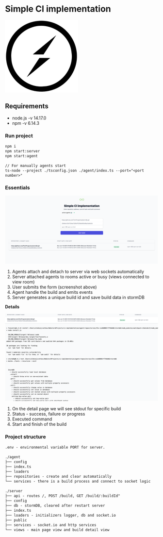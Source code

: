 # Simple CI implementation
![](assets/socket-io.svg)

## Requirements
- node.js -v 14.17.0 
- npm -v 6.14.3

### Run project
```
npm i
npm start:server
npm start:agent

// For manually agents start
ts-node --project ./tsconfig.json ./agent/index.ts --port="<port number>"
```

### Essentials
![](assets/start-page.png)

1. Agents attach and detach to server via web sockets automatically
2. Server attached agents to rooms active or busy 
   (views connected to view room)
3. User submits the form (screenshot above)
4. Agent handle the build and emits events
5. Server generates a unique build id and save build data in stormDB

__Details__

![](assets/detail-page.png)
1. On the detail page we will see stdout for specific build
2. Status - success, failure or progress
3. Executed command
4. Start and finish of the build

### Project structure

```
.env - environmental variable PORT for server.

./agent
├── config
├── index.ts
├── loaders
├── repositories - create and clear automatically 
└── services - there is a build process and connect to socket logic

./server
├── api - routes /, POST /build, GET /build/:buildId"
├── config
├── db - stormDB, cleared after restart server
├── index.ts
├── loaders - initializers logger, db and socket.io
├── public
├── services - socket.io and http services
└── views - main page view and build detail view
```


